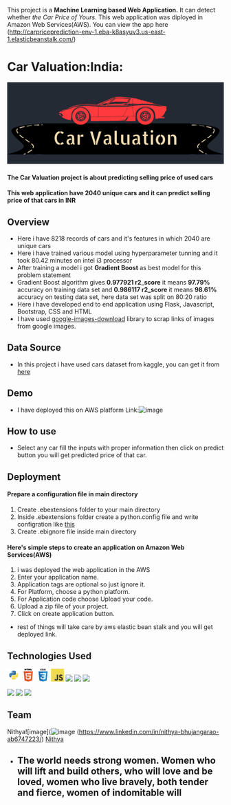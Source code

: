 This project  is a **Machine Learning based Web Application.** It can detect whether *the Car Price of Yours*.
This web application was diployed in Amazon Web Services(AWS).
You can view the app here (http://carpriceprediction-env-1.eba-k8asyuv3.us-east-1.elasticbeanstalk.com/)



# Car Valuation:India:
![GIF](static/images/car_valuation.png)

#### The Car Valuation project is about predicting selling price of used cars
#### This web application have 2040 unique cars and it can predict selling price of that cars in INR

## Overview
- Here i have 8218 records of cars and it's features in which 2040 are unique cars
- Here i have trained various model using hyperparameter tunning and it took 80.42 minutes on intel i3 processor
- After training a model i got **Gradient Boost** as best model for this problem statement
- Gradient Boost algorithm gives **0.977921 r2_score** it means **97.79%** accuracy on training data set and **0.986117 r2_score** it means **98.61%** accuracy on testing data set, here data set was split on 80:20 ratio
- Here i have developed end to end application using Flask, Javascript, Bootstrap, CSS and HTML
- I have used [google-images-download](https://pypi.org/project/google_images_download/) library to scrap links of images from google images.

## Data Source
- In this project i have used cars dataset from kaggle, you can get it from [here](https://www.kaggle.com/nehalbirla/vehicle-dataset-from-cardekho?select=Car+details+v3.csv)

## Demo
- I have deployed this on AWS platform
Link:![image](https://user-images.githubusercontent.com/91062741/164026906-5e87364e-34f1-4aef-b34e-8a6ecb66828d.png)


## How to use
- Select any car fill the inputs with proper information then click on predict button you will get predicted price of that car.

## Deployment
#### Prepare a configuration file in main directory
1. Create .ebextensions folder to your main directory
2. Inside .ebextensions folder create a python.config file and write configration like [this](https://github.com/jaysoftic/car-valuation/blob/main/.ebextensions/python.config)
3. Create .ebignore file inside main directory

#### Here's simple steps to create an application on Amazon Web Services(AWS)
1. i was deployed the web application in the AWS
2. Enter your application name.
3. Application tags are optional so just ignore it.
4. For Platform, choose a python platform.
5. For Application code choose Upload your code.
6. Upload a zip file of your project.
7. Click on create application button.

- rest of things will take care by aws elastic bean stalk and you will get deployed link.

## Technologies Used
<code><img height="30" src="https://raw.githubusercontent.com/github/explore/80688e429a7d4ef2fca1e82350fe8e3517d3494d/topics/python/python.png"></code>
<code><img height="30" src="https://raw.githubusercontent.com/github/explore/80688e429a7d4ef2fca1e82350fe8e3517d3494d/topics/html/html.png"></code>
<code><img height="30" src="https://raw.githubusercontent.com/github/explore/80688e429a7d4ef2fca1e82350fe8e3517d3494d/topics/css/css.png"></code>
<code><img height="30" src="https://raw.githubusercontent.com/github/explore/80688e429a7d4ef2fca1e82350fe8e3517d3494d/topics/javascript/javascript.png"></code>
<code><img height="30" src="https://github.com/tomchen/stack-icons/raw/master/logos/bootstrap.svg"></code>
<code><img height="30" src="https://symbols.getvecta.com/stencil_80/56_flask.3a79b5a056.jpg"></code>
<code><img height="30" src="https://d1.awsstatic.com/icons/console_elasticbeanstalk_icon.0f7eb0140e1ef6c718d3f806beb7183d06756901.png"></code>

<code><img height="30" src="https://raw.githubusercontent.com/numpy/numpy/7e7f4adab814b223f7f917369a72757cd28b10cb/branding/icons/numpylogo.svg"></code>
<code><img height="30" src="https://matplotlib.org/_static/logo2.svg"></code>
<code><img height="30" src="https://upload.wikimedia.org/wikipedia/commons/thumb/0/05/Scikit_learn_logo_small.svg/330px-Scikit_learn_logo_small.svg.png"></code>

## Team
 Nithya![image](![image](https://user-images.githubusercontent.com/91062741/164396101-91a4f045-7b77-4479-9b37-cdec3155a287.png)
 (https://www.linkedin.com/in/nithya-bhujangarao-ab6747223/)
 [Nithya](https://www.linkedin.com/in/nithya-bhujangarao-ab6747223/)


## 
- ## The world needs strong women. Women who will lift and build others, who will love and be loved, women who live bravely, both tender and fierce, women of indomitable will
